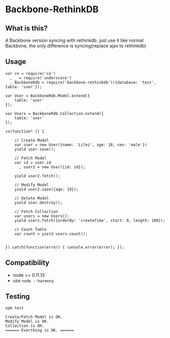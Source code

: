 Backbone-RethinkDB
===========================
## What is this?
A Backbone version syncing with rethinkdb.
just use it like normal Backbone, the only difference is syncing(replace ajax to rethinkdb)

## Usage

```
var co = require('co')
  , _ = require('underscore')
  , BackboneRdb = require('backbone-rethinkdb')({database: 'test', table: 'user'});

var User = BackboneRdb.Model.extend({
    table: 'user'
});

var Users = BackboneRdb.Collection.extend({
    table: 'user'
});

co(function* () {

    // Create Model
    var user = new User({name: 'Lilei', age: 18, sex: 'male'})
    yield user.save();

    // Fetch Model
    var id = user.id
      , user2 = new User({id: id});

    yield user2.fetch();

    // Modify Model
    yield user2.save({age: 19});

    // Delete Model
    yield user.destroy();

    // Fetch Collection
    var users = new Users();
    yield users.fetch({orderBy: 'createTime', start: 0, length: 100});

    // Count Table
    var count = yield users.count();


}).catch(function(error) { console.error(error); });

```

## Compatibility
- node >= 0.11.13
- use `node --harmony`

## Testing
`npm test`

```
Create/Fetch Model is OK.
Modify Model is OK.
Collection is OK.
====== Everthing is OK. ======
```